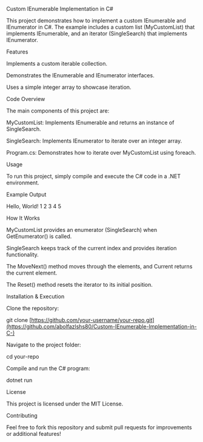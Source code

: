 Custom IEnumerable Implementation in C#

This project demonstrates how to implement a custom IEnumerable and IEnumerator in C#. The example includes a custom list (MyCustomList) that implements IEnumerable, and an iterator (SingleSearch) that implements IEnumerator.

Features

Implements a custom iterable collection.

Demonstrates the IEnumerable and IEnumerator interfaces.

Uses a simple integer array to showcase iteration.

Code Overview

The main components of this project are:

MyCustomList: Implements IEnumerable and returns an instance of SingleSearch.

SingleSearch: Implements IEnumerator to iterate over an integer array.

Program.cs: Demonstrates how to iterate over MyCustomList using foreach.

Usage

To run this project, simply compile and execute the C# code in a .NET environment.

Example Output

Hello, World!
1
2
3
4
5

How It Works

MyCustomList provides an enumerator (SingleSearch) when GetEnumerator() is called.

SingleSearch keeps track of the current index and provides iteration functionality.

The MoveNext() method moves through the elements, and Current returns the current element.

The Reset() method resets the iterator to its initial position.

Installation & Execution

Clone the repository:

git clone [https://github.com/your-username/your-repo.git](https://github.com/abolfazlshs80/Custom-IEnumerable-Implementation-in-C-)

Navigate to the project folder:

cd your-repo

Compile and run the C# program:

dotnet run

License

This project is licensed under the MIT License.

Contributing

Feel free to fork this repository and submit pull requests for improvements or additional features!

